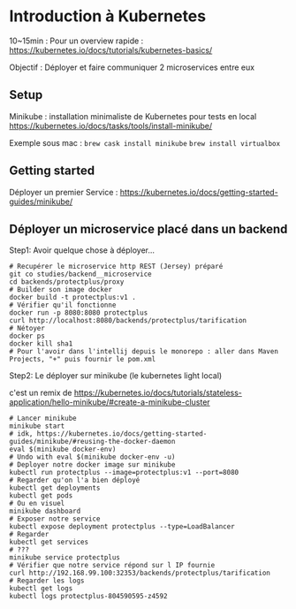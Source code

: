 # Introduction à Kubernetes

10~15min : Pour un overview rapide : https://kubernetes.io/docs/tutorials/kubernetes-basics/


Objectif : Déployer et faire communiquer 2 microservices entre eux

## Setup

Minikube : installation minimaliste de Kubernetes pour tests en local
https://kubernetes.io/docs/tasks/tools/install-minikube/

Exemple sous mac :
```brew cask install minikube```
```brew install virtualbox```

## Getting started

Déployer un premier Service :
https://kubernetes.io/docs/getting-started-guides/minikube/

## Déployer un microservice placé dans un backend

Step1: Avoir quelque chose à déployer...
```
# Recupérer le microservice http REST (Jersey) préparé
git co studies/backend__microservice
cd backends/protectplus/proxy
# Builder son image docker
docker build -t protectplus:v1 .
# Vérifier qu'il fonctionne
docker run -p 8080:8080 protectplus
curl http://localhost:8080/backends/protectplus/tarification
# Nétoyer
docker ps
docker kill sha1
# Pour l'avoir dans l'intellij depuis le monorepo : aller dans Maven Projects, "+" puis fournir le pom.xml
```

Step2: Le déployer sur minikube (le kubernetes light local)

c'est un remix de https://kubernetes.io/docs/tutorials/stateless-application/hello-minikube/#create-a-minikube-cluster

```
# Lancer minikube
minikube start
# idk, https://kubernetes.io/docs/getting-started-guides/minikube/#reusing-the-docker-daemon
eval $(minikube docker-env)
# Undo with eval $(minikube docker-env -u)
# Deployer notre docker image sur minikube
kubectl run protectplus --image=protectplus:v1 --port=8080
# Regarder qu'on l'a bien déployé
kubectl get deployments
kubectl get pods
# Ou en visuel
minikube dashboard
# Exposer notre service
kubectl expose deployment protectplus --type=LoadBalancer
# Regarder
kubectl get services
# ???
minikube service protectplus
# Vérifier que notre service répond sur l IP fournie
curl http://192.168.99.100:32353/backends/protectplus/tarification
# Regarder les logs
kubectl get logs
kubectl logs protectplus-804590595-z4592
```

